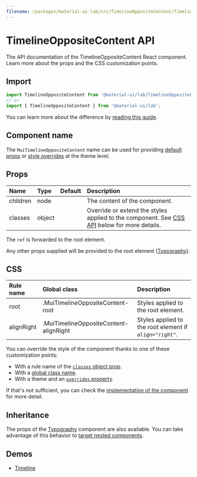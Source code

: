 ```yaml
---
filename: /packages/material-ui-lab/src/TimelineOppositeContent/TimelineOppositeContent.js
---
```


<!--- This documentation is automatically generated, do not try to edit it. -->

# TimelineOppositeContent API

<p class="description">The API documentation of the TimelineOppositeContent React component. Learn more about the props and the CSS customization points.</p>

## Import

```js
import TimelineOppositeContent from '@material-ui/lab/TimelineOppositeContent';
// or
import { TimelineOppositeContent } from '@material-ui/lab';
```

You can learn more about the difference by [reading this guide](/guides/minimizing-bundle-size/).



## Component name

The `MuiTimelineOppositeContent` name can be used for providing [default props](/customization/globals/#default-props) or [style overrides](/customization/globals/#css) at the theme level.

## Props

| Name | Type | Default | Description |
|:-----|:-----|:--------|:------------|
| <span class="prop-name">children</span> | <span class="prop-type">node</span> |  | The content of the component. |
| <span class="prop-name">classes</span> | <span class="prop-type">object</span> |  | Override or extend the styles applied to the component. See [CSS API](#css) below for more details. |

The `ref` is forwarded to the root element.

Any other props supplied will be provided to the root element ([Typography](/api/typography/)).

## CSS

| Rule name | Global class | Description |
|:-----|:-------------|:------------|
| <span class="prop-name">root</span> | <span class="prop-name">.MuiTimelineOppositeContent-root</span> | Styles applied to the root element.
| <span class="prop-name">alignRight</span> | <span class="prop-name">.MuiTimelineOppositeContent-alignRight</span> | Styles applied to the root element if `align="right"`.

You can override the style of the component thanks to one of these customization points:

- With a rule name of the [`classes` object prop](/customization/components/#overriding-styles-with-classes).
- With a [global class name](/customization/components/#overriding-styles-with-global-class-names).
- With a theme and an [`overrides` property](/customization/globals/#css).

If that's not sufficient, you can check the [implementation of the component](https://github.com/mui-org/material-ui/blob/master/packages/material-ui-lab/src/TimelineOppositeContent/TimelineOppositeContent.js) for more detail.

## Inheritance

The props of the [Typography](/api/typography/) component are also available.
You can take advantage of this behavior to [target nested components](/guides/api/#spread).

## Demos

- [Timeline](/components/timeline/)

